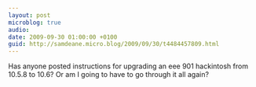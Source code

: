 ```yaml
---
layout: post
microblog: true
audio: 
date: 2009-09-30 01:00:00 +0100
guid: http://samdeane.micro.blog/2009/09/30/t4484457809.html
---
```

Has anyone posted instructions for upgrading an eee 901 hackintosh from 10.5.8 to 10.6? Or am I going to have to go through it all again?
